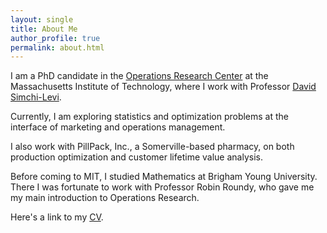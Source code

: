 ```yaml
---
layout: single
title: About Me
author_profile: true
permalink: about.html
---
```


I am a PhD candidate in the [Operations Research Center](http://orc.mit.edu/) at the Massachusetts Institute of Technology, where I work with Professor [David Simchi-Levi](http://slevi1.mit.edu/).

Currently, I am exploring statistics and optimization problems at the interface of marketing and operations management.

I also work with PillPack, Inc., a Somerville-based pharmacy, on both production optimization and customer lifetime value analysis.

Before coming to MIT, I studied Mathematics at Brigham Young University. There I was fortunate to work with Professor Robin Roundy, who gave me my main introduction to Operations Research.

Here's a link to my [CV](/assets/pdfs/Pixton_cv.pdf).
